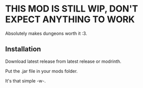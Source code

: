 # THIS MOD IS STILL WIP, DON'T EXPECT ANYTHING TO WORK

Absolutely makes dungeons worth it :3.

## Installation

Download latest release from latest release or modrinth.

Put the .jar file in your mods folder.

It's that simple -w-.
